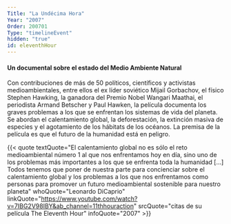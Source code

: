```yaml
---
Title: "La Undécima Hora"
Year: "2007"
Order: 200701
Type: "timelineEvent"
hidden: "true"
id: eleventhHour
---
```


#### Un documental sobre el estado del Medio Ambiente Natural

Con contribuciones de más de 50 políticos, científicos y activistas medioambientales, entre ellos el ex líder soviético Mijail Gorbachov, el físico Stephen Hawking, la ganadora del Premio Nobel Wangari Maathai, el periodista Armand Betscher y Paul Hawken, la película documenta los graves problemas a los que se enfrentan los sistemas de vida del planeta. Se abordan el calentamiento global, la deforestación, la extinción masiva de especies y el agotamiento de los hábitats de los océanos. La premisa de la película es que el futuro de la humanidad está en peligro.

{{< quote textQuote="El calentamiento global no es sólo el reto medioambiental número 1 al que nos enfrentamos hoy en día, sino uno de los problemas más importantes a los que se enfrenta toda la humanidad [...] Todos tenemos que poner de nuestra parte para concienciar sobre el calentamiento global y los problemas a los que nos enfrentamos como personas para promover un futuro medioambiental sostenible para nuestro planeta" whoQuote="Leonardo DiCaprio" linkQuote="https://www.youtube.com/watch?v=7IBG2V98IBY&ab_channel=11thhouraction" srcQuote="citas de su película The Eleventh Hour" infoQuote="2007" >}}